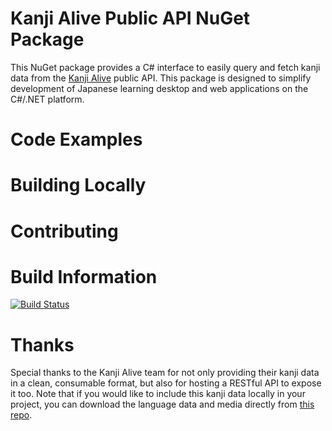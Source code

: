 # Kanji Alive Public API NuGet Package
This NuGet package provides a C# interface to easily query and fetch kanji data from the [Kanji Alive](https://kanjialive.com/) public API. This package is designed to simplify development of Japanese learning desktop and web applications on the C#/.NET platform.

# Code Examples

# Building Locally

# Contributing

# Build Information
[![Build Status](https://travis-ci.org/scottenriquez/kanji-alive-nuget.svg?branch=master)](https://travis-ci.org/scottenriquez/kanji-alive-nuget)

# Thanks
Special thanks to the Kanji Alive team for not only providing their kanji data in a clean, consumable format, but also for hosting a RESTful API to expose it too. Note that if you would like to include this kanji data locally in your project, you can download the language data and media directly from [this repo](https://github.com/kanjialive/data-media).
